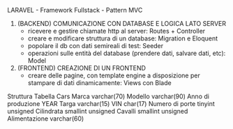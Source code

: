 LARAVEL - Framework Fullstack - Pattern MVC 

1. (BACKEND) COMUNICAZIONE CON DATABASE E LOGICA LATO SERVER
    - ricevere e gestire chiamate http al server: Routes + Controller  
    - creare e modificare struttura di un database: Migration e Eloquent
    - popolare il db con dati semireali di test: Seeder
    - operazioni sulle entità del database (prendere dati, salvare dati, etc): Model
2. (FRONTEND) CREAZIONE DI UN FRONTEND
    - creare delle pagine, con template engine a disposizione per stampare di dati dinamicamente: Views con Blade

Struttura Tabella Cars
Marca varchar(70)
Modello varchar(90)
Anno di produzione YEAR
Targa varchar(15)
VIN char(17)
Numero di porte tinyint unsigned
Cilindrata smallint unsigned
Cavalli smallint unsigned
Alimentazione varchar(60)